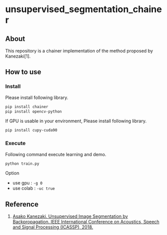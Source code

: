 # unsupervised_segmentation_chainer
## About
This repository is a chainer implementation of the method proposed by Kanezaki[1].

## How to use
### Install
Please install following library.  
```bash
pip install chainer
pip install opencv-python
```

If GPU is usable in your environment, Please install following library.
```bash
pip install cupy-cuda90
```

### Execute
Following command execute learning and demo.
```bash
python train.py
```

Option  
- use gpu : `-g 0`
- use colab : `-uc true`

## Reference
1. [Asako Kanezaki. Unsupervised Image Segmentation by Backpropagation. IEEE International Conference on Acoustics, Speech and Signal Processing (ICASSP), 2018.](https://kanezaki.github.io/pytorch-unsupervised-segmentation/ICASSP2018_kanezaki.pdf)